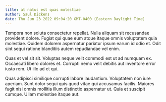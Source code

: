 ```yaml
---
title: at natus est quas molestiae
author: Saul Dickens
date: Thu Jun 23 2022 09:04:20 GMT-0400 (Eastern Daylight Time)
---
```

Tempora non soluta consectetur repellat. Nulla aliquam sit recusandae provident dolore. Fugiat qui quae eum atque itaque omnis voluptatem quia molestiae. Quidem dolorem aspernatur pariatur ipsum earum id odio et. Odit sint sequi ratione blanditiis autem repudiandae vel enim.

 Quas et vel sit sit. Voluptas neque velit commodi est ut ad numquam ex. Occaecati libero dolores et. Corrupti nemo velit debitis aut inventore error iusto rem. Ut illo ad et qui.

 Quas adipisci similique corrupti labore laudantium. Voluptatem non iure aperiam. Sunt dolor sequi quis quod vitae qui accusamus facilis. Maiores fugit nisi omnis mollitia illum distinctio aspernatur ut. Quia et suscipit cumque. Ullam molestiae itaque aut.